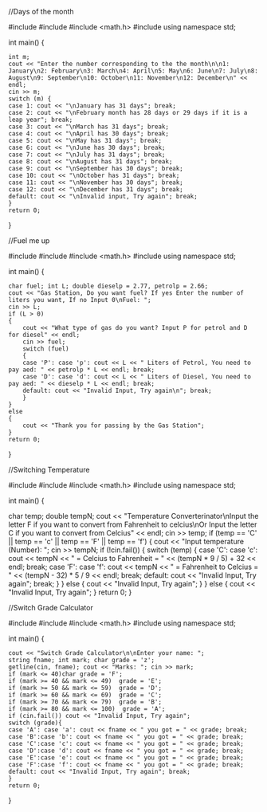 //Days of the month

#include <iostream>
#include <string>
#include <math.h>
#include <array>
using namespace std;

int main() {	

	int m;
	cout << "Enter the number corresponding to the the month\n\n1: January\n2: February\n3: March\n4: April\n5: May\n6: June\n7: July\n8: August\n9: September\n10: October\n11: November\n12: December\n" << endl;
	cin >> m;
	switch (m) {
	case 1: cout << "\nJanuary has 31 days"; break;	
	case 2: cout << "\nFebruary month has 28 days or 29 days if it is a leap year"; break;
	case 3: cout << "\nMarch has 31 days"; break;
	case 4: cout << "\nApril has 30 days"; break;
	case 5: cout << "\nMay has 31 days"; break;
	case 6: cout << "\nJune has 30 days"; break;
	case 7: cout << "\nJuly has 31 days"; break;
	case 8: cout << "\nAugust has 31 days"; break;
	case 9: cout << "\nSeptember has 30 days"; break;
	case 10: cout << "\nOctober has 31 days"; break;
	case 11: cout << "\nNovember has 30 days"; break;
	case 12: cout << "\nDecember has 31 days"; break;
	default: cout << "\nInvalid input, Try again"; break;
	}
	return 0;
}
  
//Fuel me up
  
#include <iostream>
#include <string>
#include <math.h>
#include <array>
using namespace std;

int main() {	

	char fuel; int L; double dieselp = 2.77, petrolp = 2.66;
	cout << "Gas Station, Do you want fuel? If yes Enter the number of liters you want, If no Input 0\nFuel: ";
	cin >> L;	
	if (L > 0)
	{	
		cout << "What type of gas do you want? Input P for petrol and D for diesel" << endl;
		cin >> fuel;
		switch (fuel)
		{
		case 'P': case 'p': cout << L << " Liters of Petrol, You need to pay aed: " << petrolp * L << endl; break;
		case 'D': case 'd': cout << L << " Liters of Diesel, You need to pay aed: " << dieselp * L << endl; break;
		default: cout << "Invalid Input, Try again\n"; break;
		}
	}
	else
	{
		cout << "Thank you for passing by the Gas Station";
	}
	return 0;
}
  
//Switching Temperature
  
#include <iostream>
#include <string>
#include <math.h>
#include <array>
using namespace std;

int main() {	

char temp; 	double tempN;
cout << "Temperature Converterinator\nInput the letter F if you want to convert from Fahrenheit to celcius\nOr Input the letter C if you want to convert from Celcius" << endl;
	cin >> temp;
	if (temp == 'C' || temp == 'c' || temp == 'F' || temp == 'f') {
		cout << "Input temperature (Number): ";
		cin >> tempN;
		if (!cin.fail()) {
			switch (temp)
			{
			case 'C': case 'c': cout << tempN << " = Celcius to Fahrenheit = " << (tempN * 9 / 5) + 32 << endl; break;
			case 'F': case 'f': cout << tempN << " = Fahrenheit to Celcius = " << (tempN - 32) * 5 / 9 << endl; break;
			default: cout << "Invalid Input, Try again"; break;
			}
		}
		else
		{
			cout << "Invalid Input, Try again";
		}
	}
	else
	{
		cout << "Invalid Input, Try again";
	}
	return 0;
}
  
//Switch Grade Calculator
  
  #include <iostream>
#include <string>
#include <math.h>
#include <array>
using namespace std;

int main() {	

	cout << "Switch Grade Calculator\n\nEnter your name: ";
	string fname; int mark; char grade = 'z';
	getline(cin, fname); cout << "Marks: "; cin >> mark;
	if (mark <= 40)char grade = 'F';
	if (mark >= 40 && mark <= 49)  grade = 'E';
	if (mark >= 50 && mark <= 59)  grade = 'D';
	if (mark >= 60 && mark <= 69)  grade = 'C';
	if (mark >= 70 && mark <= 79)  grade = 'B';
	if (mark >= 80 && mark <= 100)  grade = 'A'; 
	if (cin.fail()) cout << "Invalid Input, Try again"; 
	switch (grade){
	case 'A': case 'a': cout << fname << " you got = " << grade; break;
	case 'B':case 'b': cout << fname << " you got = " << grade; break;
	case 'C':case 'c': cout << fname << " you got = " << grade; break;
	case 'D':case 'd': cout << fname << " you got = " << grade; break;
	case 'E':case 'e': cout << fname << " you got = " << grade; break;
	case 'F':case 'f': cout << fname << " you got = " << grade; break;
	default: cout << "Invalid Input, Try again"; break;
	}
	return 0;
}
